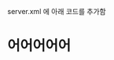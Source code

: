 server.xml 에 아래 코드를 추가함
<Context docBase="springBoard" path="/springBoard" reloadable="true" source="org.eclipse.jst.jee.server:springBoard">
<ResourceLink global="jdbc/Oracle" name="jdbc/Oracle" type="javax.sql.DataSource"/>
</Context>
<h1>어어어어어</h1>
